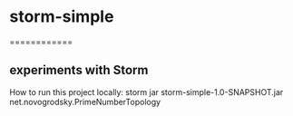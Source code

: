 # storm-simple
============

## experiments with Storm

How to run this project locally:
storm jar storm-simple-1.0-SNAPSHOT.jar net.novogrodsky.PrimeNumberTopology
